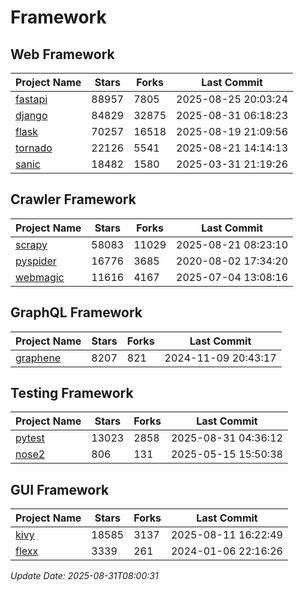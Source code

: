 # Framework

## Web Framework
| Project Name | Stars | Forks | Last Commit |
| ------------ | ----- | ----- | ----------- |
| [fastapi](https://github.com/fastapi/fastapi) | 88957 | 7805 | 2025-08-25 20:03:24 |
| [django](https://github.com/django/django) | 84829 | 32875 | 2025-08-31 06:18:23 |
| [flask](https://github.com/pallets/flask) | 70257 | 16518 | 2025-08-19 21:09:56 |
| [tornado](https://github.com/tornadoweb/tornado) | 22126 | 5541 | 2025-08-21 14:14:13 |
| [sanic](https://github.com/sanic-org/sanic) | 18482 | 1580 | 2025-03-31 21:19:26 |

## Crawler Framework
| Project Name | Stars | Forks | Last Commit |
| ------------ | ----- | ----- | ----------- |
| [scrapy](https://github.com/scrapy/scrapy) | 58083 | 11029 | 2025-08-21 08:23:10 |
| [pyspider](https://github.com/binux/pyspider) | 16776 | 3685 | 2020-08-02 17:34:20 |
| [webmagic](https://github.com/code4craft/webmagic) | 11616 | 4167 | 2025-07-04 13:08:16 |

## GraphQL Framework
| Project Name | Stars | Forks | Last Commit |
| ------------ | ----- | ----- | ----------- |
| [graphene](https://github.com/graphql-python/graphene) | 8207 | 821 | 2024-11-09 20:43:17 |

## Testing Framework
| Project Name | Stars | Forks | Last Commit |
| ------------ | ----- | ----- | ----------- |
| [pytest](https://github.com/pytest-dev/pytest) | 13023 | 2858 | 2025-08-31 04:36:12 |
| [nose2](https://github.com/nose-devs/nose2) | 806 | 131 | 2025-05-15 15:50:38 |

## GUI Framework
| Project Name | Stars | Forks | Last Commit |
| ------------ | ----- | ----- | ----------- |
| [kivy](https://github.com/kivy/kivy) | 18585 | 3137 | 2025-08-11 16:22:49 |
| [flexx](https://github.com/flexxui/flexx) | 3339 | 261 | 2024-01-06 22:16:26 |

*Update Date: 2025-08-31T08:00:31*